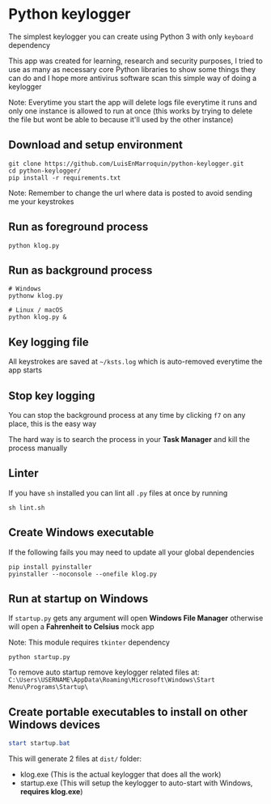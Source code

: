 # Python keylogger

The simplest keylogger you can create using Python 3 with only `keyboard` dependency

This app was created for learning, research and security purposes,
I tried to use as many as necessary core Python libraries to show some things they can do
and I hope more antivirus software scan this simple way of doing a keylogger

Note: Everytime you start the app will delete logs file everytime it runs and only one instance is allowed to run at once
(this works by trying to delete the file but wont be able to because it'll used by the other instance)

## Download and setup environment

```shell
git clone https://github.com/LuisEnMarroquin/python-keylogger.git
cd python-keylogger/
pip install -r requirements.txt
```

Note: Remember to change the url where data is posted to avoid sending me your keystrokes

## Run as foreground process

```shell
python klog.py
```

## Run as background process

```shell
# Windows
pythonw klog.py

# Linux / macOS
python klog.py &
```

## Key logging file

All keystrokes are saved at `~/ksts.log` which is auto-removed everytime the app starts

## Stop key logging

You can stop the background process at any time by clicking `f7` on any place, this is the easy way

The hard way is to search the process in your **Task Manager** and kill the process manually

## Linter

If you have `sh` installed you can lint all `.py` files at once by running

```shell
sh lint.sh
```

## Create Windows executable

If the following fails you may need to update all your global dependencies

```shell
pip install pyinstaller
pyinstaller --noconsole --onefile klog.py
```

## Run at startup on Windows

If `startup.py` gets any argument will open **Windows File Manager** otherwise will open a **Fahrenheit to Celsius** mock app

Note: This module requires `tkinter` dependency

```shell
python startup.py
```

To remove auto startup remove keylogger related files at:
`C:\Users\USERNAME\AppData\Roaming\Microsoft\Windows\Start Menu\Programs\Startup\`

## Create portable executables to install on other Windows devices

```powershell
start startup.bat
```

This will generate 2 files at `dist/` folder:

* klog.exe (This is the actual keylogger that does all the work)
* startup.exe (This will setup the keylogger to auto-start with Windows, **requires klog.exe**)
